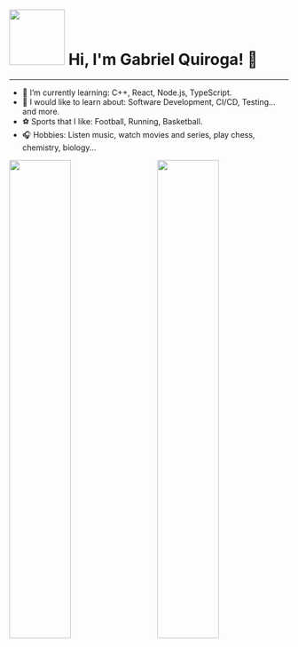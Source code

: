 # <img src="https://media.giphy.com/media/v1.Y2lkPTc5MGI3NjExeHlpeW82ZzAydnhtOHppZjhzN3U4NmRiMmRxdXQ1eHkwbDd1MHJkbSZlcD12MV9pbnRlcm5hbF9naWZfYnlfaWQmY3Q9Zw/QDjpIL6oNCVZ4qzGs7/giphy.gif" width="100" height="100"/> Hi, I'm Gabriel Quiroga! 👋


---------

- 🌱 I’m currently learning: C++, React, Node.js, TypeScript.
- 🔭 I would like to learn about: Software Development, CI/CD, Testing... and more.
- ⚽ Sports that I like: Football, Running, Basketball.
- 🎧 Hobbies: Listen music, watch movies and series, play chess, chemistry, biology...

<img align="right" width="47%" src="https://github-readme-stats.vercel.app/api?username=l1too&show_icons=true&theme=radical"/>

<img align="left" width="47%" src="https://github-readme-stats.vercel.app/api/top-langs/?username=anuraghazra&layout=donut&theme=radical"/>
